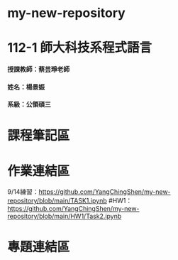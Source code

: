 # my-new-repository
# 112-1 師大科技系程式語言
#### 授課教師：蔡芸琤老師
#### 姓名：楊景娠
#### 系級：公領碩三
# 課程筆記區
# 作業連結區
9/14練習：https://github.com/YangChingShen/my-new-repository/blob/main/TASK1.ipynb
#HW1：https://github.com/YangChingShen/my-new-repository/blob/main/HW1/Task2.ipynb
# 專題連結區
